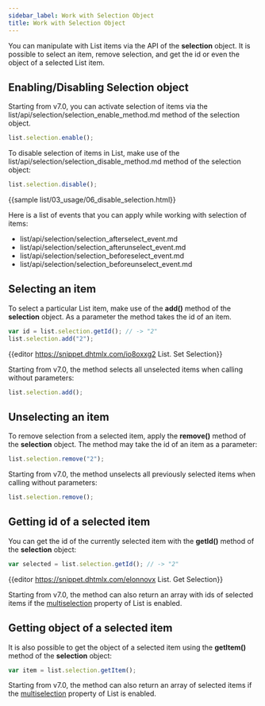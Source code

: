 ```yaml
---
sidebar_label: Work with Selection Object
title: Work with Selection Object
---          
```


You can manipulate with List items via the API of the **selection** object. It is possible to select an item, remove selection, and get the id or even the object of a selected List item.

Enabling/Disabling Selection object
---------------------------------

Starting from v7.0, you can activate selection of items via the list/api/selection/selection_enable_method.md method of the selection object.

~~~js
list.selection.enable();
~~~

To disable selection of items in List, make use of the list/api/selection/selection_disable_method.md method of the selection object:

~~~js
list.selection.disable();
~~~

{{sample list/03_usage/06_disable_selection.html}}


Here is a list of events that you can apply while working with selection of items:

- list/api/selection/selection_afterselect_event.md
- list/api/selection/selection_afterunselect_event.md
- list/api/selection/selection_beforeselect_event.md
- list/api/selection/selection_beforeunselect_event.md

Selecting an item
--------------------

To select a particular List item, make use of the **add()** method of the **selection** object. As a parameter the method takes the id of an item. 

~~~js
var id = list.selection.getId(); // -> "2"
list.selection.add("2");
~~~

{{editor	https://snippet.dhtmlx.com/io8oxxg2	List. Set Selection}}

Starting from v7.0, the method selects all unselected items when calling without parameters:

~~~js
list.selection.add();
~~~

Unselecting an item
--------------------

To remove selection from a selected item, apply the **remove()** method of the **selection** object. The method may take the id of an item as a parameter:

~~~js
list.selection.remove("2"); 
~~~

Starting from v7.0, the method unselects all previously selected items when calling without parameters:

~~~js
list.selection.remove();
~~~

Getting id of a selected item
----------------------------

You can get the id of the currently selected item with the **getId()** method of the **selection** object:

~~~js
var selected = list.selection.getId(); // -> "2"
~~~

{{editor	https://snippet.dhtmlx.com/elonnovx	List. Get Selection}}

Starting from v7.0, the method can also return an array with ids of selected items if the [multiselection](list/api/list_multiselection_config.md) property of List is enabled.


Getting object of a selected item
---------------------------------

It is also possible to get the object of a selected item using the **getItem()** method of the **selection** object:

~~~js
var item = list.selection.getItem();
~~~

Starting from v7.0, the method can also return an array of selected items if the [multiselection](list/api/list_multiselection_config.md) property of List is enabled.

